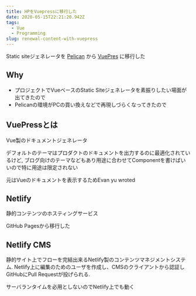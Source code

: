 ```yaml
---
title: HPをVuepressに移行した
date: 2020-05-15T22:21:20.942Z
tags:
  - Vue
  - Programming
slug: renewal-content-with-vuepress
---
```

Static siteジェネレータを [Pelican](https://blog.getpelican.com/) から [VuePres](https://vuepress.vuejs.org/) に移行した

## Why

- プロジェクトでVueベースのStatic Siteジェネレータを素振りしたい場面が出てきたので
- Pelicanの環境がPCの買い換えなどで再現しづらくなってきたので

## VuePressとは

Vue製のドキュメントジェネレータ

デフォルトのテーマはプロダクトのドキュメントを出力するのに最適化されているけど, ブログ向けのテーマなどもあり用途に合わせてComponentを書けばいいので特に用途は限定されない

元はVueのドキュメントを表示するためEvan yu wroted

## Netlify

静的コンテンツのホスティングサービス

GitHub Pagesから移行した

## Netlify CMS

静的サイト上でフローを完結出来るNetlify製のコンテンツマネジメントシステム. Netlify上に編集のためのユーザを作成し、CMSのクライアントから認証しGitHubにPull Requestが投げられる. 

サーバランタイムを必用としないのでNetlify上でも動く